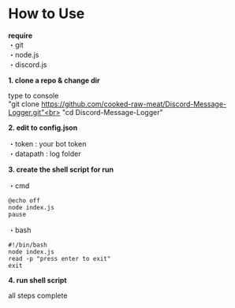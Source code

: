 # How to Use

**require**<br>
・git<br>
・node.js<br>
・discord.js<br>

**1. clone a repo & change dir**<br>

type to console<br>
"git clone https://github.com/cooked-raw-meat/Discord-Message-Logger.git"<br>
"cd Discord-Message-Logger"

**2. edit to config.json**<br>

・token    : your bot token<br>
・datapath : log folder

**3. create the shell script for run**<br>

・cmd
```
@echo off
node index.js
pause
```
・bash
```
#!/bin/bash
node index.js
read -p "press enter to exit"
exit
```

**4. run shell script**<br>

all steps complete
